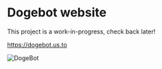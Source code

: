 # Dogebot website
 
This project is a work-in-progress, check back later!
  
https://dogebot.us.to
 
![DogeBot](https://cdn.discordapp.com/avatars/476056176271032341/6a090c98000f05ee4d481f208d705b4d.webp?size=1024)
